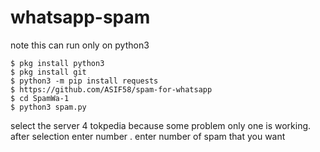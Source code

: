 # whatsapp-spam 
note this can run only on python3 
```
$ pkg install python3
$ pkg install git
$ python3 -m pip install requests
$ https://github.com/ASIF58/spam-for-whatsapp
$ cd SpamWa-1
$ python3 spam.py
```
select the server 4 tokpedia because some problem only one is working. 
after selection enter number .
enter number of spam that you want
